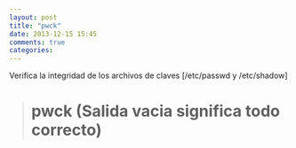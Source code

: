 ```yaml
---
layout: post
title: "pwck"
date: 2013-12-15 15:45
comments: true
categories: 
---
```

Verifica la integridad de los archivos de claves [/etc/passwd y /etc/shadow]

># pwck (Salida vacia significa todo correcto)

